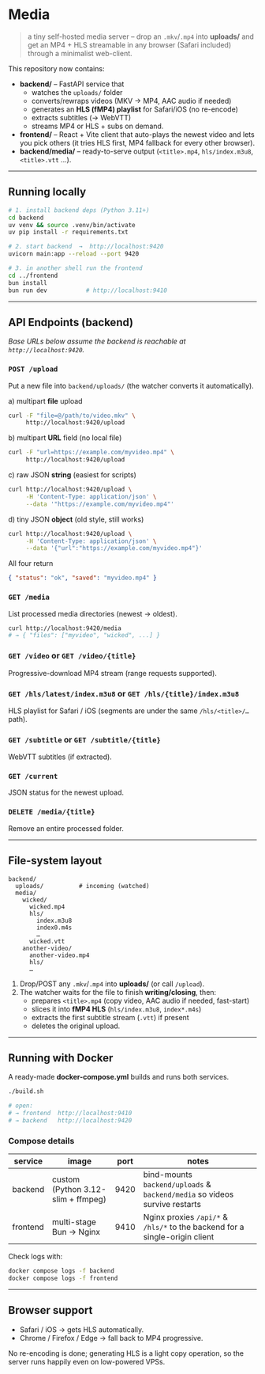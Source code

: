 # Media

> a tiny self-hosted media server – drop an `.mkv`/`.mp4` into **uploads/** and get an MP4 + HLS streamable in any browser (Safari included) through a minimalist web-client.

This repository now contains:

- **backend/** – FastAPI service that
  - watches the `uploads/` folder
  - converts/rewraps videos (MKV → MP4, AAC audio if needed)
  - generates an **HLS (fMP4) playlist** for Safari/iOS (no re-encode)
  - extracts subtitles (→ WebVTT)
  - streams MP4 or HLS + subs on demand.
- **frontend/** – React + Vite client that auto-plays the newest video and lets you pick others (it tries HLS first, MP4 fallback for every other browser).
- **backend/media/** – ready-to-serve output (`<title>.mp4`, `hls/index.m3u8`, `<title>.vtt` …).

---

## Running locally

```bash
# 1. install backend deps (Python 3.11+)
cd backend
uv venv && source .venv/bin/activate
uv pip install -r requirements.txt

# 2. start backend  →  http://localhost:9420
uvicorn main:app --reload --port 9420

# 3. in another shell run the frontend
cd ../frontend
bun install
bun run dev           # http://localhost:9410
```

---

## API Endpoints (backend)

_Base URLs below assume the backend is reachable at `http://localhost:9420`._

### `POST /upload`

Put a new file into `backend/uploads/` (the watcher converts it automatically).

a) multipart **file** upload

```bash
curl -F "file=@/path/to/video.mkv" \
     http://localhost:9420/upload
```

b) multipart **URL** field (no local file)

```bash
curl -F "url=https://example.com/myvideo.mp4" \
     http://localhost:9420/upload
```

c) raw JSON **string** (easiest for scripts)

```bash
curl http://localhost:9420/upload \
     -H 'Content-Type: application/json' \
     --data '"https://example.com/myvideo.mp4"'
```

d) tiny JSON **object** (old style, still works)

```bash
curl http://localhost:9420/upload \
     -H 'Content-Type: application/json' \
     --data '{"url":"https://example.com/myvideo.mp4"}'
```

All four return

```json
{ "status": "ok", "saved": "myvideo.mp4" }
```

### `GET /media`

List processed media directories (newest → oldest).

```bash
curl http://localhost:9420/media
# → { "files": ["myvideo", "wicked", ...] }
```

### `GET /video` or `GET /video/{title}`

Progressive-download MP4 stream (range requests supported).

### `GET /hls/latest/index.m3u8` or `GET /hls/{title}/index.m3u8`

HLS playlist for Safari / iOS (segments are under the same `/hls/<title>/…` path).

### `GET /subtitle` or `GET /subtitle/{title}`

WebVTT subtitles (if extracted).

### `GET /current`

JSON status for the newest upload.

### `DELETE /media/{title}`

Remove an entire processed folder.

---

## File-system layout

```
backend/
  uploads/          # incoming (watched)
  media/
    wicked/
      wicked.mp4
      hls/
        index.m3u8
        index0.m4s
        …
      wicked.vtt
    another-video/
      another-video.mp4
      hls/
      …
```

1. Drop/POST any `.mkv`/`.mp4` into **uploads/** (or call `/upload`).
2. The watcher waits for the file to finish **writing/closing**, then:
   - prepares `<title>.mp4` (copy video, AAC audio if needed, fast-start)
   - slices it into **fMP4 HLS** (`hls/index.m3u8`, `index*.m4s`)
   - extracts the first subtitle stream (`.vtt`) if present
   - deletes the original upload.

---

## Running with Docker

A ready-made **docker-compose.yml** builds and runs both services.

```bash
./build.sh

# open:
# → frontend  http://localhost:9410
# → backend   http://localhost:9420
```

### Compose details

| service  | image                              | port | notes                                                                       |
| -------- | ---------------------------------- | ---- | --------------------------------------------------------------------------- |
| backend  | custom (Python 3.12-slim + ffmpeg) | 9420 | bind-mounts `backend/uploads` & `backend/media` so videos survive restarts  |
| frontend | multi-stage Bun → Nginx            | 9410 | Nginx proxies `/api/*` & `/hls/*` to the backend for a single-origin client |

Check logs with:

```bash
docker compose logs -f backend
docker compose logs -f frontend
```

---

## Browser support

- Safari / iOS → gets HLS automatically.
- Chrome / Firefox / Edge → fall back to MP4 progressive.

No re-encoding is done; generating HLS is a light copy operation, so the server runs happily even on low-powered VPSs.
